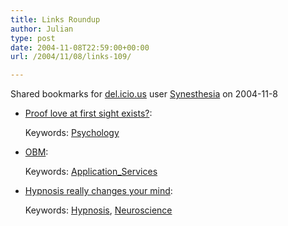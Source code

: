 ```yaml
---
title: Links Roundup
author: Julian
type: post
date: 2004-11-08T22:59:00+00:00
url: /2004/11/08/links-109/

---
```

Shared bookmarks for [del.icio.us][1] user  [Synesthesia][2] on 2004-11-8

  * [Proof love at first sight exists?][3]:
   
    Keywords: [Psychology][4]
  * [OBM][5]:
   
    Keywords: [Application_Services][6]
  * [Hypnosis really changes your mind][7]:
   
    Keywords: [Hypnosis][8], [Neuroscience][9]

 [1]: http://del.icio.us/
 [2]: http://del.icio.us/synesthesia
 [3]: http://news.bbc.co.uk/2/hi/health/3643822.stm "http://news.bbc.co.uk/2/hi/health/3643822.stm"
 [4]: http://del.icio.us/synesthesia/Psychology
 [5]: http://obm.aliacom.fr/index.php "http://obm.aliacom.fr/index.php"
 [6]: http://del.icio.us/synesthesia/Application_Services
 [7]: http://www.newscientist.com/news/news.jsp?id=ns99996385 "http://www.newscientist.com/news/news.jsp?id=ns99996385"
 [8]: http://del.icio.us/synesthesia/Hypnosis
 [9]: http://del.icio.us/synesthesia/Neuroscience